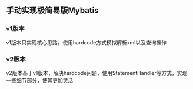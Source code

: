 ## 手动实现极简易版Mybatis
### v1版本
v1版本只实现核心思路，使用hardcode方式模拟解析xml以及查询操作
### v2版本
v2版本基于v1版本，解决hardcode问题，使用StatementHandler等方式，实现一些细节部分，使其更加灵活
